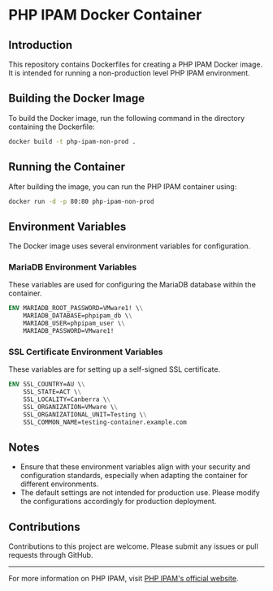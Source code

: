 # PHP IPAM Docker Container

## Introduction
This repository contains Dockerfiles for creating a PHP IPAM Docker image. It is intended for running a non-production level PHP IPAM environment.

## Building the Docker Image
To build the Docker image, run the following command in the directory containing the Dockerfile:

```bash
docker build -t php-ipam-non-prod .
```

## Running the Container
After building the image, you can run the PHP IPAM container using:

```bash
docker run -d -p 80:80 php-ipam-non-prod
```

## Environment Variables
The Docker image uses several environment variables for configuration.

### MariaDB Environment Variables
These variables are used for configuring the MariaDB database within the container.

```dockerfile
ENV MARIADB_ROOT_PASSWORD=VMware1! \\
    MARIADB_DATABASE=phpipam_db \\
    MARIADB_USER=phpipam_user \\
    MARIADB_PASSWORD=VMware1!
```

### SSL Certificate Environment Variables
These variables are for setting up a self-signed SSL certificate.

```dockerfile
ENV SSL_COUNTRY=AU \\
    SSL_STATE=ACT \\
    SSL_LOCALITY=Canberra \\
    SSL_ORGANIZATION=VMware \\
    SSL_ORGANIZATIONAL_UNIT=Testing \\
    SSL_COMMON_NAME=testing-container.example.com
```

## Notes
- Ensure that these environment variables align with your security and configuration standards, especially when adapting the container for different environments.
- The default settings are not intended for production use. Please modify the configurations accordingly for production deployment.

## Contributions
Contributions to this project are welcome. Please submit any issues or pull requests through GitHub.

---

For more information on PHP IPAM, visit [PHP IPAM's official website](https://phpipam.net/).

